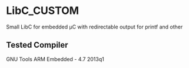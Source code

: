 LibC_CUSTOM
===================

Small LibC for embedded µC with redirectable output for printf and other

Tested Compiler
-------------
GNU Tools ARM Embedded - 4.7 2013q1

